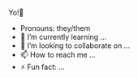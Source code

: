 Yo!👋
- Pronouns: they/them
- 🌱 I’m currently learning ...
- 💞️ I’m looking to collaborate on ...
- 📫 How to reach me ...
- ⚡ Fun fact: ...
<!---
min-gau/min-gau is a ✨ special ✨ repository because its `README.md` (this file) appears on your GitHub profile.
You can click the Preview link to take a look at your changes.
--->
